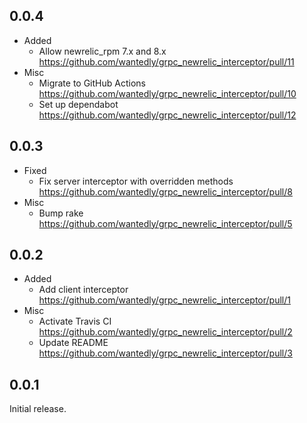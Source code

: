 ## 0.0.4

- Added
  - Allow newrelic_rpm 7.x and 8.x https://github.com/wantedly/grpc_newrelic_interceptor/pull/11
- Misc
  - Migrate to GitHub Actions https://github.com/wantedly/grpc_newrelic_interceptor/pull/10
  - Set up dependabot https://github.com/wantedly/grpc_newrelic_interceptor/pull/12

## 0.0.3

- Fixed
  - Fix server interceptor with overridden methods https://github.com/wantedly/grpc_newrelic_interceptor/pull/8
- Misc
  - Bump rake https://github.com/wantedly/grpc_newrelic_interceptor/pull/5

## 0.0.2

- Added
  - Add client interceptor https://github.com/wantedly/grpc_newrelic_interceptor/pull/1
- Misc
  - Activate Travis CI https://github.com/wantedly/grpc_newrelic_interceptor/pull/2
  - Update README https://github.com/wantedly/grpc_newrelic_interceptor/pull/3

## 0.0.1

Initial release.
